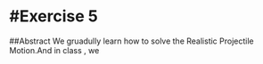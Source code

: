#Exercise 5
==
##Abstract
 We gruadully learn how to solve the Realistic Projectile Motion.And in class , we 
